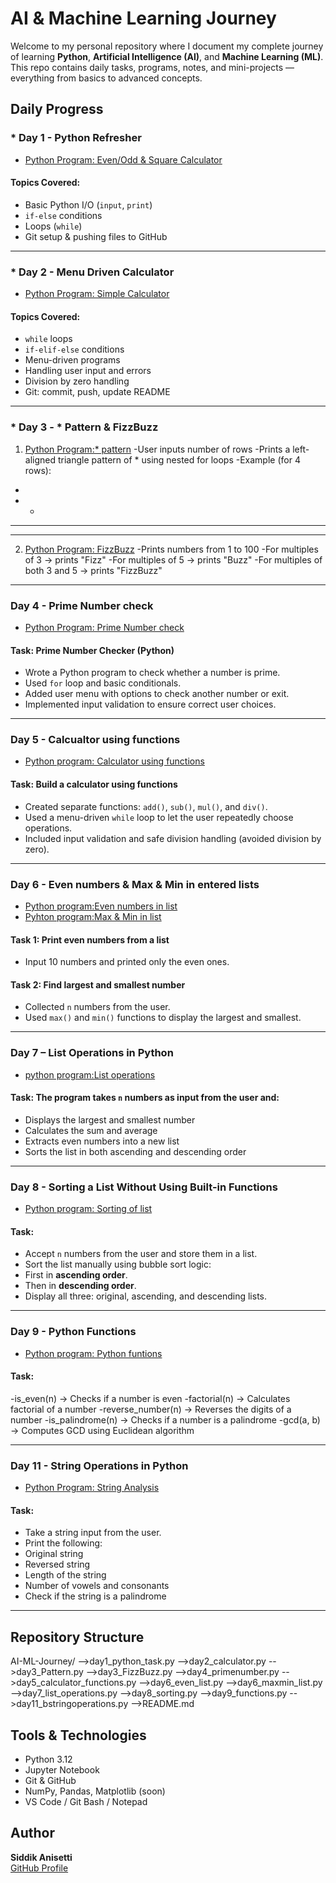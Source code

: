 #  AI & Machine Learning Journey 

Welcome to my personal repository where I document my complete journey of learning **Python**, **Artificial Intelligence (AI)**, and **Machine Learning (ML)**.  
This repo contains daily tasks, programs, notes, and mini-projects — everything from basics to advanced concepts.


##  Daily Progress

### * Day 1 - Python Refresher
- [Python Program: Even/Odd & Square Calculator](day1_python_task.py)

####  Topics Covered:
- Basic Python I/O (`input`, `print`)
- `if-else` conditions
- Loops (`while`)
- Git setup & pushing files to GitHub

---

### * Day 2 - Menu Driven Calculator
- [Python Program: Simple Calculator](day2_calculator.py)

####  Topics Covered:
- `while` loops
- `if-elif-else` conditions
- Menu-driven programs
- Handling user input and errors
- Division by zero handling
- Git: commit, push, update README

---

### * Day 3 - * Pattern & FizzBuzz
  1. [Python Program:* pattern](day3_pattern.py)
   -User inputs number of rows
   -Prints a left-aligned triangle pattern of * using nested for loops
   -Example (for 4 rows):

   *
   * *
   * * *
   * * * *
  2. [Python Program: FizzBuzz](day3_FizzBuzz.py)
   -Prints numbers from 1 to 100
   -For multiples of 3 → prints "Fizz"
   -For multiples of 5 → prints "Buzz"
   -For multiples of both 3 and 5 → prints "FizzBuzz"
---

### Day 4 - Prime Number check
- [Python Program: Prime Number check](day4_primenumber.py)

#### Task: Prime Number Checker (Python)
- Wrote a Python program to check whether a number is prime.
- Used `for` loop and basic conditionals.
- Added user menu with options to check another number or exit.
- Implemented input validation to ensure correct user choices.

---

### Day 5 - Calcualtor using functions
- [Python program: Calculator using functions](day5_calculator_functions.py)

#### Task: Build a calculator using functions  
- Created separate functions: `add()`, `sub()`, `mul()`, and `div()`.
- Used a menu-driven `while` loop to let the user repeatedly choose operations.
- Included input validation and safe division handling (avoided division by zero).

---

### Day 6 - Even numbers & Max & Min in entered lists
- [Python program:Even numbers in list](day6_even_list.py)
- [Pyhton program:Max & Min in list](day6_maxmin_list.py)

#### Task 1: Print even numbers from a list  
- Input 10 numbers and printed only the even ones.

#### Task 2: Find largest and smallest number  
- Collected `n` numbers from the user.
- Used `max()` and `min()` functions to display the largest and smallest.

---

### Day 7 – List Operations in Python
- [python program:List operations](day7_list_operations.py)

#### Task: The program takes `n` numbers as input from the user and:
- Displays the largest and smallest number
- Calculates the sum and average
- Extracts even numbers into a new list
- Sorts the list in both ascending and descending order

---

### Day 8 - Sorting a List Without Using Built-in Functions
 - [Python program: Sorting of list](day8_sorting.py)

#### Task:
- Accept `n` numbers from the user and store them in a list.
- Sort the list manually using bubble sort logic:
- First in **ascending order**.
- Then in **descending order**.
- Display all three: original, ascending, and descending lists.

---

### Day 9 - Python Functions
 - [Python program: Python funtions](day9_functions.py)

#### Task:
-is_even(n) → Checks if a number is even
-factorial(n) → Calculates factorial of a number
-reverse_number(n) → Reverses the digits of a number
-is_palindrome(n) → Checks if a number is a palindrome
-gcd(a, b) → Computes GCD using Euclidean algorithm

---

### Day 11 - String Operations in Python
 - [Python Program: String Analysis](day11_bstringoperations.py)

#### Task:
- Take a string input from the user.
- Print the following:
- Original string
- Reversed string
- Length of the string
- Number of vowels and consonants
- Check if the string is a palindrome

---

##  Repository Structure

AI-ML-Journey/
 -->day1_python_task.py
 -->day2_calculator.py
 -->day3_Pattern.py
 -->day3_FizzBuzz.py
 -->day4_primenumber.py
 -->day5_calculator_functions.py
 -->day6_even_list.py
 -->day6_maxmin_list.py
 -->day7_list_operations.py
 -->day8_sorting.py
 -->day9_functions.py
 -->day11_bstringoperations.py
 -->README.md

## Tools & Technologies

- Python 3.12
- Jupyter Notebook
- Git & GitHub
- NumPy, Pandas, Matplotlib (soon)
- VS Code / Git Bash / Notepad


## Author

**Siddik Anisetti**  
[GitHub Profile](https://github.com/SIDDIKANISETTI07)

